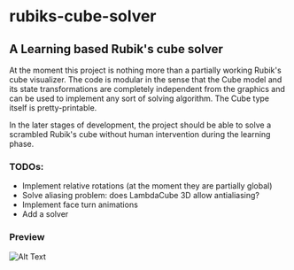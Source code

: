 # rubiks-cube-solver
## A Learning based Rubik's cube solver

At the moment this project is nothing more than a partially working Rubik's cube visualizer.
The code is modular in the sense that the Cube model and its state transformations are completely independent from the
graphics and can be used to implement any sort of solving algorithm.
The Cube type itself is pretty-printable.

In the later stages of development, the project should be able to solve a scrambled Rubik's cube without human intervention
during the learning phase.

### TODOs:
- Implement relative rotations (at the moment they are partially global)
- Solve aliasing problem: does LambdaCube 3D allow antialiasing?
- Implement face turn animations
- Add a solver

### Preview
![Alt Text](https://media.giphy.com/media/6IACCAAg2HmxYFiCyx/giphy.gif)

